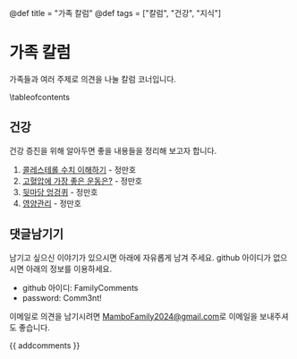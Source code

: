@def title = "가족 칼럼"
@def tags = ["칼럼", "건강", "지식"]

# 가족 칼럼

가족들과 여러 주제로 의견을 나눌 칼럼 코너입니다.

\tableofcontents <!-- you can use \toc as well -->



## 건강

건강 증진을 위해 알아두면 좋을 내용들을 정리해 보고자 합니다.

1. [콜레스테롤 수치 이해하기](/column/health/cholesterol/) - 정만호
1. [고혈압에 가장 좋은 운동은?](/column/health/highBloodPressureExercise/) - 정만호
1. [뒷마당 엉겅퀴](/column/health/thistle) - 정만호
1. [영양관리](/column/health/nutrition) - 정만호

## 댓글남기기

남기고 싶으신 이야기가 있으시면 아래에 자유롭게 남겨 주세요. github 아이디가 없으시면 아래의 정보를 이용하세요.

* github 아이디: FamilyComments
* password: Comm3nt!

이메일로 의견을 남기시려면 [MamboFamily2024@gmail.com](mailto:MamboFamily2024@gmail.com)로 이메일을 보내주셔도 좋습니다.

{{ addcomments }}